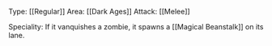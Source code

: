 Type: [[Regular]]
Area: [[Dark Ages]]
Attack: [[Melee]]

Speciality: If it vanquishes a zombie, it spawns a [[Magical Beanstalk]] on its lane.